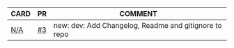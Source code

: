 CARD | PR | COMMENT
---|---|---
[N/A]() | [#3](https://github.com/frismaury/gelmdetra/pull/3) | new: dev: Add Changelog, Readme and gitignore to repo
